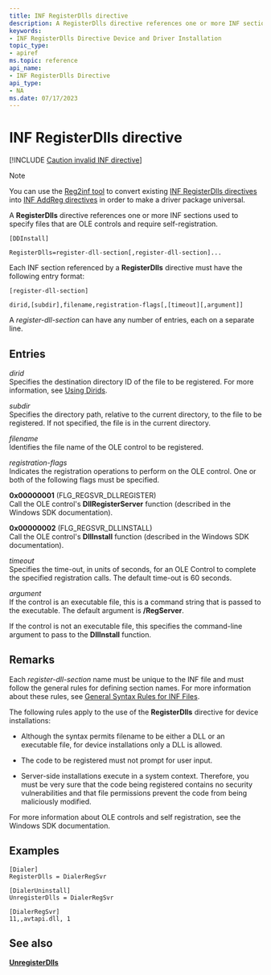 ```yaml
---
title: INF RegisterDlls directive
description: A RegisterDlls directive references one or more INF sections used to specify files that are OLE controls and require self-registration.
keywords:
- INF RegisterDlls Directive Device and Driver Installation
topic_type:
- apiref
ms.topic: reference
api_name:
- INF RegisterDlls Directive
api_type:
- NA
ms.date: 07/17/2023
---
```


# INF RegisterDlls directive

[!INCLUDE [Caution invalid INF directive](../includes/inf-directive-invalid-22h2.md)]
 
> [!NOTE]
> You can use the [Reg2inf tool](../devtest/reg2inf.md) to convert existing [INF RegisterDlls directives](../install/inf-registerdlls-directive.md) into [INF AddReg directives](../install/inf-addreg-directive.md) in order to make a driver package universal.

A **RegisterDlls** directive references one or more INF sections used to specify files that are OLE controls and require self-registration.

```inf
[DDInstall]
  
RegisterDlls=register-dll-section[,register-dll-section]...
```

Each INF section referenced by a **RegisterDlls** directive must have the following entry format:

```inf
[register-dll-section] 
  
dirid,[subdir],filename,registration-flags[,[timeout][,argument]] 
```

A *register-dll-section* can have any number of entries, each on a separate line.

## Entries

*dirid*  
Specifies the destination directory ID of the file to be registered. For more information, see [Using Dirids](using-dirids.md).

*subdir*  
Specifies the directory path, relative to the current directory, to the file to be registered. If not specified, the file is in the current directory.

*filename*  
Identifies the file name of the OLE control to be registered.

*registration-flags*  
Indicates the registration operations to perform on the OLE control. One or both of the following flags must be specified.

**0x00000001** (FLG_REGSVR_DLLREGISTER)  
Call the OLE control's **DllRegisterServer** function (described in the Windows SDK documentation).

**0x00000002** (FLG_REGSVR_DLLINSTALL)  
Call the OLE control's **DllInstall** function (described in the Windows SDK documentation).

*timeout*  
Specifies the time-out, in units of seconds, for an OLE Control to complete the specified registration calls. The default time-out is 60 seconds.

*argument*  
If the control is an executable file, this is a command string that is passed to the executable. The default argument is **/RegServer**.

If the control is not an executable file, this specifies the command-line argument to pass to the **DllInstall** function.

## Remarks

Each *register-dll-section* name must be unique to the INF file and must follow the general rules for defining section names. For more information about these rules, see [General Syntax Rules for INF Files](general-syntax-rules-for-inf-files.md).

The following rules apply to the use of the **RegisterDlls** directive for device installations:

- Although the syntax permits filename to be either a DLL or an executable file, for device installations only a DLL is allowed.

- The code to be registered must not prompt for user input.

- Server-side installations execute in a system context. Therefore, you must be very sure that the code being registered contains no security vulnerabilities and that file permissions prevent the code from being maliciously modified.

For more information about OLE controls and self registration, see the Windows SDK documentation.

## Examples

```inf
[Dialer]
RegisterDlls = DialerRegSvr

[DialerUninstall]
UnregisterDlls = DialerRegSvr

[DialerRegSvr]
11,,avtapi.dll, 1
```

## See also

[**UnregisterDlls**](inf-unregisterdlls-directive.md)
